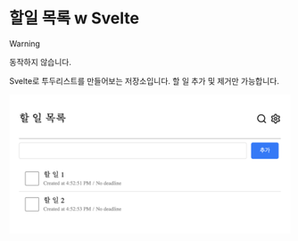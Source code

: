 # 할일 목록 w Svelte

> [!WARNING]
> 동작하지 않습니다.

Svelte로 투두리스트를 만들어보는 저장소입니다. 할 일 추가 및 제거만 가능합니다.

![screenshot](./docs/screenshot.png)
